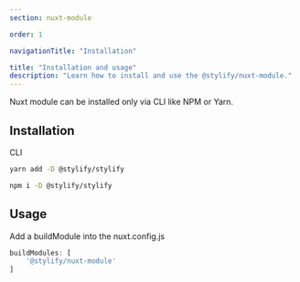```yaml
---
section: nuxt-module

order: 1

navigationTitle: "Installation"

title: "Installation and usage"
description: "Learn how to install and use the @stylify/nuxt-module."
---
```


Nuxt module can be installed only via CLI like NPM or Yarn.


## Installation

CLI
```bash
yarn add -D @stylify/stylify

npm i -D @stylify/stylify
```

## Usage

Add a buildModule into the nuxt.config.js
```js
buildModules: [
	'@stylify/nuxt-module'
]
```
